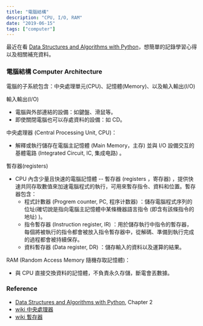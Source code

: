 ```yaml
---
title: "電腦結構"
description: "CPU, I/O, RAM"
date: "2019-06-15"
tags: ["computer"]
---
```


最近在看 [Data Structures and Algorithms with Python](https://www.amazon.com/Structures-Algorithms-Undergraduate-Computer-Science/dp/3319130714)，想簡單的記錄學習心得以及相關補充資料。

### 電腦結構 Computer Architecture
電腦的子系統包含：中央處理單元(CPU)、記憶體(Memory)、以及輸入輸出(I/O)

輸入輸出(I/O)
- 電腦與外部連結的設備：如鍵盤、滑鼠等。
- 即使關閉電腦也可以存處資料的設備：如 CD。

中央處理器 (Central Processing Unit, CPU)：
- 解釋或執行儲存在電腦主記憶體 (Main Memory，主存) 並與 I/O 設備交互的基體電路 (Integrated Circuit, IC, 集成电路) 。

暫存器(registers)
- CPU 內含少量且快速的電腦記憶體 -- 暫存器 (registers ，寄存器) ，提供快速共同存取數值來加速電腦程式的執行，可用來暫存指令、資料和位置。暫存器包含：
    - 程式計數器 (Progrem counter, PC, 程序计数器) ：儲存電腦程式序列的位址(確切說是指向電腦主記憶體中某條機器語言指令 (即含有該條指令的地址) )。
    - 指令暫存器 (Instruction register, IR) ：用於儲存執行中指令的暫存器，每個將被執行的指令都會被放入指令暫存器中，從解碼、準備到執行完成的過程都會被持續保存。
    - 資料暫存器 (Data register, DR) ：儲存輸入的資料以及運算的結果。

RAM (Random Access Memory 隨機存取記憶體)：

-  與 CPU 直接交換資料的記憶體，不負責永久存儲，斷電會丟數據。

### Reference
- [Data Structures and Algorithms with Python](https://www.amazon.com/Structures-Algorithms-Undergraduate-Computer-Science/dp/3319130714), Chapter 2
- [wiki 中央處理器](https://zh.wikipedia.org/wiki/%E4%B8%AD%E5%A4%AE%E5%A4%84%E7%90%86%E5%99%A8)
- [wiki 暫存器](https://zh.wikipedia.org/wiki/%E5%AF%84%E5%AD%98%E5%99%A8)
